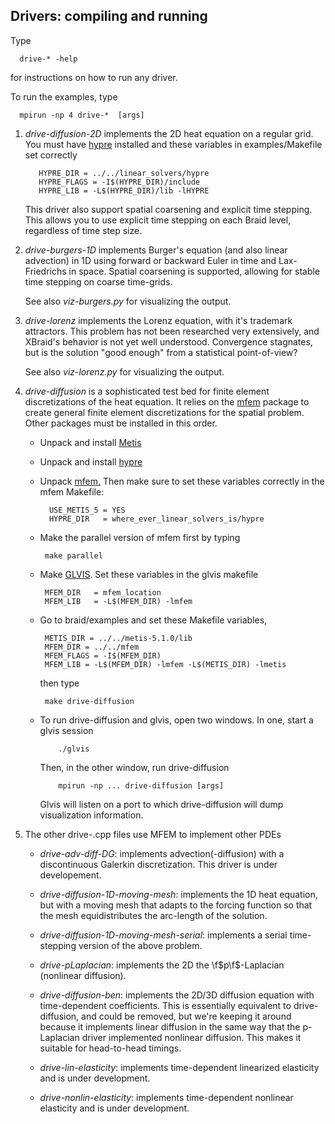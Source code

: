## Drivers: compiling and running
<!--
  - Copyright (c) 2013, Lawrence Livermore National Security, LLC. 
  - Produced at the Lawrence Livermore National Laboratory. Written by 
  - Jacob Schroder, Rob Falgout, Tzanio Kolev, Ulrike Yang, Veselin 
  - Dobrev, et al. LLNL-CODE-660355. All rights reserved.
  - 
  - This file is part of XBraid. Email xbraid-support@llnl.gov for support.
  - 
  - This program is free software; you can redistribute it and/or modify it under
  - the terms of the GNU General Public License (as published by the Free Software
  - Foundation) version 2.1 dated February 1999.
  - 
  - This program is distributed in the hope that it will be useful, but WITHOUT ANY
  - WARRANTY; without even the IMPLIED WARRANTY OF MERCHANTABILITY or FITNESS FOR A
  - PARTICULAR PURPOSE. See the terms and conditions of the GNU General Public
  - License for more details.
  - 
  - You should have received a copy of the GNU Lesser General Public License along
  - with this program; if not, write to the Free Software Foundation, Inc., 59
  - Temple Place, Suite 330, Boston, MA 02111-1307 USA
 -->

Type

      drive-* -help

for instructions on how to run any driver.

To run the examples, type
   
      mpirun -np 4 drive-*  [args]


1. *drive-diffusion-2D* implements the 2D heat equation on a regular grid.  You must have
   [hypre](https://computation.llnl.gov/project/linear_solvers/software.php)
   installed and these variables in examples/Makefile set correctly
    
          HYPRE_DIR = ../../linear_solvers/hypre
          HYPRE_FLAGS = -I$(HYPRE_DIR)/include
          HYPRE_LIB = -L$(HYPRE_DIR)/lib -lHYPRE
   
   This driver also support spatial coarsening and explicit time stepping.
   This allows you to use explicit time stepping on each Braid level, 
   regardless of time step size.  

2. *drive-burgers-1D* implements Burger's equation (and also linear advection) in 1D
   using forward or backward Euler in time and Lax-Friedrichs in space.  Spatial
   coarsening is supported, allowing for stable time stepping on coarse time-grids.

   See also *viz-burgers.py* for visualizing the output.

3. *drive-lorenz* implements the Lorenz equation, with it's trademark attractors.
   This problem has not been researched very extensively, and XBraid's behavior
   is not yet well understood.  Convergence stagnates, but is the solution 
   "good enough" from a statistical point-of-view?
   
   See also *viz-lorenz.py* for visualizing the output.

4. *drive-diffusion* is a sophisticated test bed for finite element discretizations of the 
   heat equation. It relies on the [mfem](http://mfem.org)
   package to create general finite element discretizations for the spatial problem.
   Other packages must be installed in this order.
     + Unpack and install [Metis](http://glaros.dtc.umn.edu/gkhome/metis/metis/overview)
     + Unpack and install 
       [hypre](https://computation.llnl.gov/project/linear_solvers/software.php)
     + Unpack [mfem.](http://mfem.org)
       Then make sure to set these variables correctly in the mfem Makefile:
       
             USE_METIS_5 = YES
             HYPRE_DIR   = where_ever_linear_solvers_is/hypre 
   
     + Make the parallel version of mfem first by typing

            make parallel

     + Make [GLVIS](http://glvis.org).
       Set these variables in the glvis makefile
            
            MFEM_DIR   = mfem_location
            MFEM_LIB   = -L$(MFEM_DIR) -lmfem

     + Go to braid/examples and set these Makefile variables, 

            METIS_DIR = ../../metis-5.1.0/lib
            MFEM_DIR = ../../mfem
            MFEM_FLAGS = -I$(MFEM_DIR)
            MFEM_LIB = -L$(MFEM_DIR) -lmfem -L$(METIS_DIR) -lmetis
       
       then type
            
            make drive-diffusion

     + To run drive-diffusion and glvis, open two windows.  In one, start a glvis session
      
               ./glvis
  
         Then, in the other window, run drive-diffusion
      
               mpirun -np ... drive-diffusion [args]
         
         Glvis will listen on a port to which drive-diffusion will dump visualization 
         information.

5. The other drive-.cpp files use MFEM to implement other PDEs

     + *drive-adv-diff-DG*:  implements advection(-diffusion) with a discontinuous Galerkin
       discretization.  This driver is under developement.

     + *drive-diffusion-1D-moving-mesh*:  implements the 1D heat equation, but with a
       moving mesh that adapts to the forcing function so that the mesh 
       equidistributes the arc-length of the solution.

     + *drive-diffusion-1D-moving-mesh-serial*:  implements a serial time-stepping version
       of the above problem.

     + *drive-pLaplacian*:  implements the 2D the \f$p\f$-Laplacian (nonlinear diffusion).

     + *drive-diffusion-ben*:  implements the 2D/3D diffusion equation with time-dependent
       coefficients. This is essentially equivalent to drive-diffusion, and could be 
       removed, but we're keeping it around because it implements linear diffusion in the 
       same way that the p-Laplacian driver implemented nonlinear diffusion.  This makes it
       suitable for head-to-head timings.

     + *drive-lin-elasticity*:  implements time-dependent linearized elasticity and is under
       development.

     + *drive-nonlin-elasticity*:  implements time-dependent nonlinear elasticity and is under
       development.

